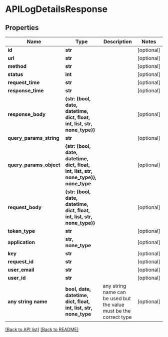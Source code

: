# APILogDetailsResponse


## Properties
Name | Type | Description | Notes
------------ | ------------- | ------------- | -------------
**id** | **str** |  | [optional] 
**url** | **str** |  | [optional] 
**method** | **str** |  | [optional] 
**status** | **int** |  | [optional] 
**request_time** | **str** |  | [optional] 
**response_time** | **str** |  | [optional] 
**response_body** | **{str: (bool, date, datetime, dict, float, int, list, str, none_type)}** |  | [optional] 
**query_params_string** | **str** |  | [optional] 
**query_params_object** | **{str: (bool, date, datetime, dict, float, int, list, str, none_type)}, none_type** |  | [optional] 
**request_body** | **{str: (bool, date, datetime, dict, float, int, list, str, none_type)}** |  | [optional] 
**token_type** | **str** |  | [optional] 
**application** | **str, none_type** |  | [optional] 
**key** | **str** |  | [optional] 
**request_id** | **str** |  | [optional] 
**user_email** | **str** |  | [optional] 
**user_id** | **str** |  | [optional] 
**any string name** | **bool, date, datetime, dict, float, int, list, str, none_type** | any string name can be used but the value must be the correct type | [optional]

[[Back to API list]](../README.md#documentation-for-api-endpoints) [[Back to README]](../README.md)


